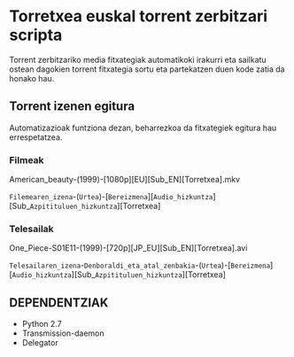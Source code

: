 # Torretxea euskal torrent zerbitzari scripta

Torrent zerbitzariko media fitxategiak automatikoki irakurri eta sailkatu ostean dagokien torrent fitxategia sortu eta partekatzen duen kode zatia da honako hau.

## Torrent izenen egitura

Automatizazioak funtziona dezan, beharrezkoa da fitxategiek egitura hau errespetatzea.

### Filmeak

American_beauty-(1999)-[1080p][EU][Sub_EN][Torretxea].mkv

`Filemearen_izena`-(`Urtea`)-[`Bereizmena`][`Audio_hizkuntza`][Sub_`Azpitituluen_hizkuntza`][Torretxea]

### Telesailak

One_Piece-S01E11-(1999)-[720p][JP_EU][Sub_EN][Torretxea].avi

`Telesailaren_izena`-`Denboraldi_eta_atal_zenbakia`-(`Urtea`)-[`Bereizmena`][`Audio_hizkuntza`][Sub_`Azpitituluen_hizkuntza`][Torretxea]

## DEPENDENTZIAK

* Python 2.7
* Transmission-daemon
* Delegator
